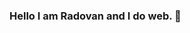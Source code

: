### Hello I am Radovan and I do web. 👋

<!--
**radovanbotik/radovanbotik** is a ✨ _special_ ✨ repository because its `README.md` (this file) appears on your GitHub profile

- 🌱 I’m currently learning mongodb + express + reactjs + node.js improving my FE skills and learning how to integrate GSAP animations into my React projects.
- 📫 You can contact me here / or through my email radovanbotik@gmail.com / or through LinkedIn www.linkedin.com/in/radovan-botik / 
- ⚡ Fun fact: I do frontsquats every day.
-->
